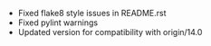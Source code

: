 - Fixed flake8 style issues in README.rst
- Fixed pylint warnings
- Updated version for compatibility with origin/14.0
